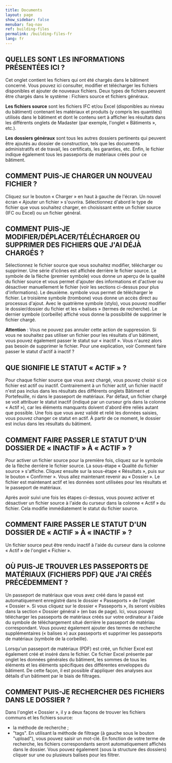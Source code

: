 ```yaml
---
title: Documents
layout: page
show_sidebar: false
menubar: faq-nav
ref: building-files
permalink: /building-files-fr
lang: fr
---
```


## QUELLES SONT LES INFORMATIONS PRÉSENTÉES ICI ?
Cet onglet contient les fichiers qui ont été chargés dans le bâtiment concerné. Vous pouvez ici consulter, modifier et télécharger les fichiers disponibles et ajouter de nouveaux fichiers. Deux types de fichiers peuvent être chargés dans le système : Fichiers source et fichiers généraux.

**Les fichiers source** sont les fichiers IFC et/ou Excel (disponibles au niveau du bâtiment) contenant les matériaux et produits (y compris les quantités) utilisés dans le bâtiment et dont le contenu sert à afficher les résultats dans les différents onglets de Madaster (par exemple, l'onglet « Bâtiments », etc.).

**Les dossiers généraux** sont tous les autres dossiers pertinents qui peuvent être ajoutés au dossier de construction, tels que les documents administratifs et de travail, les certificats, les garanties, etc. Enfin, le fichier indique également tous les passeports de matériaux créés pour ce bâtiment.

## COMMENT PUIS-JE CHARGER UN NOUVEAU FICHIER ?
Cliquez sur le bouton « Charger » en haut à gauche de l'écran. Un nouvel écran « Ajouter un fichier » s'ouvrira. Sélectionnez d'abord le type de fichier que vous souhaitez charger, en choisissant entre un fichier source (IFC ou Excel) ou un fichier général.

## COMMENT PUIS-JE MODIFIER/DÉPLACER/TÉLÉCHARGER OU SUPPRIMER DES FICHIERS QUE J'AI DÉJÀ CHARGÉS ?
Sélectionnez le fichier source que vous souhaitez modifier, télécharger ou supprimer. Une série d'icônes est affichée derrière le fichier source. Le symbole de la flèche (premier symbole) vous donne un aperçu de la qualité du fichier source et vous permet d'ajouter des informations et d'activer ou désactiver manuellement le fichier (voir les sections ci-dessus pour plus d'informations). Le deuxième. symbole vous permet de télécharger le fichier. Le troisième symbole (trombone) vous donne un accès direct au processus d'ajout. Avec le quatrième symbole (stylo), vous pouvez modifier le dossier/dossier du fichier et les « balises » (termes de recherche). Le dernier symbole (corbeille) affiché vous donne la possibilité de supprimer le fichier chargé.

**Attention** : Vous ne pouvez pas annuler cette action de suppression. Si vous ne souhaitez pas utiliser un fichier pour les résultats d'un bâtiment, vous pouvez également passer le statut sur « inactif ». Vous n'aurez alors pas besoin de supprimer le fichier. Pour une explication, voir Comment faire passer le statut d'actif à inactif ?

## QUE SIGNIFIE LE STATUT « ACTIF » ?
Pour chaque fichier source que vous avez chargé, vous pouvez choisir si ce fichier est actif ou inactif. Contrairement à un fichier actif, un fichier inactif n'est pas inclus dans les résultats des différents onglets Bâtiment et Portefeuille, ni dans le passeport de matériaux. Par défaut, un fichier chargé se voit attribuer le statut inactif (indiqué par un curseur gris dans la colonne « Actif »), car les éléments manquants doivent d'abord être reliés autant que possible. Une fois que vous avez validé et relié les données saisies, vous pouvez changer ce statut en actif. À partir de ce moment, le dossier est inclus dans les résultats du bâtiment.

## COMMENT FAIRE PASSER LE STATUT D'UN DOSSIER DE « INACTIF » À « ACTIF » ?
Pour activer un fichier source pour la première fois, cliquez sur le symbole de la flèche derrière le fichier source. La sous-étape « Qualité du fichier source » s'affiche. Cliquez ensuite sur la sous-étape « Résultats », puis sur le bouton « Confirmer ». Vous allez maintenant revenir au « Dossier ». Le fichier est maintenant actif et les données sont utilisées pour les résultats et le passeport de matériaux.

Après avoir suivi une fois les étapes ci-dessus, vous pouvez activer et désactiver un fichier source à l'aide du curseur dans la colonne « Actif » du fichier. Cela modifie immédiatement le statut du fichier source.

## COMMENT FAIRE PASSER LE STATUT D'UN DOSSIER DE « ACTIF » À « INACTIF » ?
Un fichier source peut être rendu inactif à l'aide du curseur dans la colonne « Actif » de l'onglet « Fichier ».

## OÙ PUIS-JE TROUVER LES PASSEPORTS DE MATÉRIAUX (FICHIERS PDF) QUE J'AI CRÉÉS PRÉCÉDEMMENT ?
Un passeport de matériaux que vous avez créé dans le passé est automatiquement enregistré dans le dossier « Passeports » de l'onglet « Dossier ». Si vous cliquez sur le dossier « Passeports », ils seront visibles dans la section « Dossier général » (en bas de page). Ici, vous pouvez télécharger les passeports de matériaux créés sur votre ordinateur à l'aide du symbole de téléchargement situé derrière le passeport de matériau correspondant. Vous pouvez également ajouter des termes de recherche supplémentaires (« balises ») aux passeports et supprimer les passeports de matériaux (symbole de la corbeille).

Lorsqu'un passeport de matériaux (PDF) est créé, un fichier Excel est également créé et inséré dans le fichier. Ce fichier Excel présente par onglet les données générales du bâtiment, les sommes de tous les éléments et les éléments spécifiques des différentes enveloppes du bâtiment. De cette façon, il est possible d'appliquer des analyses aux détails d'un bâtiment par le biais de filtrages.

## COMMENT PUIS-JE RECHERCHER DES FICHIERS DANS LE DOSSIER ?
Dans l'onglet « Dossier », il y a deux façons de trouver les fichiers communs et les fichiers source:
- la méthode de recherche ;
- "tags". En utilisant la méthode de filtrage (à gauche sous le bouton "upload"), vous pouvez saisir un mot-clé. En fonction de votre terme de recherche, les fichiers correspondants seront automatiquement affichés dans le dossier. Vous pouvez également (sous la structure des dossiers) cliquer sur une ou plusieurs balises pour les filtrer.
